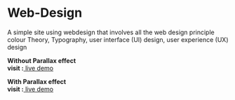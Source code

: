 # Web-Design

A simple site  using  webdesign that involves all the web design principle colour Theory, Typography, user interface (UI) design, user experience (UX) design

**Without Parallax effect**
<br/>
**visit :**[ live demo](https://www.canva.com/design/DAESQZ_QXSQ/FCRX2KmBuQjMFP-qx3sz7Q/view?website#4:stay)

**With Parallax effect**
<br/>
**visit :**[ live demo](canva.com/design/DAESQZ_QXSQ/FCRX2KmBuQjMFP-qx3sz7Q/view?website#2:a-hotel)
